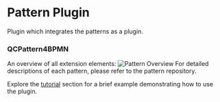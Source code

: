 # Pattern Plugin
Plugin which integrates the patterns as a plugin.

### QCPattern4BPMN

An overview of all extension elements:
![Pattern Overview](Pattern-Overview.png)
For detailed descriptions of each pattern, please refer to the pattern repository. 

Explore the [tutorial](todo) section for a brief example demonstrating how to use the plugin.
